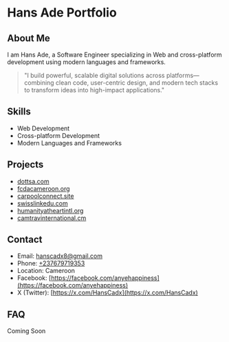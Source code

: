 # Hans Ade Portfolio

## About Me

I am Hans Ade, a Software Engineer specializing in Web and cross-platform development using modern languages and frameworks. 

> "I build powerful, scalable digital solutions across platforms—combining clean code, user-centric design, and modern tech stacks to transform ideas into high-impact applications."

## Skills

- Web Development
- Cross-platform Development
- Modern Languages and Frameworks

## Projects

- [dottsa.com](https://dottsa.com)
- [fcdacameroon.org](https://fcdacameroon.org)
- [carpoolconnect.site](https://carpoolconnect.site)
- [swisslinkedu.com](https://swisslinkedu.com)
- [humanityatheartintl.org](https://humanityatheartintl.org)
- [camtravinternational.cm](https://camtravinternational.cm)

## Contact

- Email: [hanscadx8@gmail.com](mailto:hanscadx8@gmail.com)
- Phone: [+237679719353](tel:+237679719353)
- Location: Cameroon
- Facebook: [https://facebook.com/anyehappiness](https://facebook.com/anyehappiness)
- X (Twitter): [https://x.com/HansCadx](https://x.com/HansCadx)

## FAQ

Coming Soon
